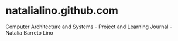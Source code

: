 # natalialino.github.com
Computer Architecture and Systems - Project and Learning Journal - Natalia Barreto Lino 
